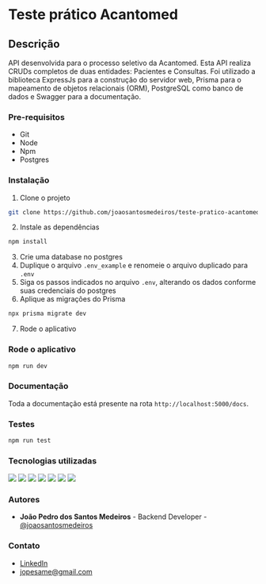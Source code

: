 # Teste prático Acantomed

## Descrição

API desenvolvida para o processo seletivo da Acantomed. Esta API realiza CRUDs completos de duas entidades: Pacientes e Consultas.
Foi utilizado a biblioteca ExpressJs para a construção do servidor web, Prisma para o mapeamento de objetos relacionais (ORM), PostgreSQL como banco de dados e Swagger para a documentação.

### Pre-requisitos

- Git
- Node
- Npm
- Postgres

### Instalação

1. Clone o projeto

```bash
git clone https://github.com/joaosantosmedeiros/teste-pratico-acantomed.git
```

2. Instale as dependências

```bash
npm install
```

3. Crie uma database no postgres
4. Duplique o arquivo `.env_example` e renomeie o arquivo duplicado para `.env`
5. Siga os passos indicados no arquivo `.env`, alterando os dados conforme suas credenciais do postgres
6. Aplique as migrações do Prisma
```bash
npx prisma migrate dev
```
7. Rode o aplicativo

### Rode o aplicativo

```bash
npm run dev
```

### Documentação

Toda a documentação está presente na rota `http://localhost:5000/docs`.

### Testes

```bash
npm run test
```

### Tecnologias utilizadas

<img src="https://img.shields.io/badge/TypeScript-007ACC?style=for-the-badge&logo=typescript&logoColor=white" />
<img src="https://img.shields.io/badge/Prisma-3982CE?style=for-the-badge&logo=Prisma&logoColor=white" />
<img src="https://img.shields.io/badge/PostgreSQL-316192?style=for-the-badge&logo=postgresql&logoColor=white" />
<img src="https://img.shields.io/badge/Jest-C21325?style=for-the-badge&logo=jest&logoColor=white" />
<img src="https://img.shields.io/badge/Postman-FF6C37?style=for-the-badge&logo=Postman&logoColor=white" />
<img src="https://img.shields.io/badge/Express%20js-000000?style=for-the-badge&logo=express&logoColor=white" />
<img src="https://img.shields.io/badge/Swagger-85EA2D?style=for-the-badge&logo=Swagger&logoColor=white" />

### Autores

- **João Pedro dos Santos Medeiros** - Backend Developer - [@joaosantosmedeiros](https://github.com/joaosantosmedeiros)

### Contato

- [LinkedIn](https://www.linkedin.com/in/joao-pedro-dos-santos-medeiros)
- <jopesame@gmail.com>
